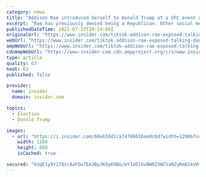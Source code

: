 ```yaml
---
category: news
title: "Addison Rae introduced herself to Donald Trump at a UFC event and said she just had to 'say hi'"
excerpt: "Rae has previously denied being a Republican. Other social media influencers have faced criticism for appearing to support Trump."
publishedDateTime: 2021-07-13T20:14:00Z
originalUrl: "https://www.insider.com/tiktok-addison-rae-exposed-talking-donald-trump-ufc-264-2021-7"
webUrl: "https://www.insider.com/tiktok-addison-rae-exposed-talking-donald-trump-ufc-264-2021-7"
ampWebUrl: "https://www.insider.com/tiktok-addison-rae-exposed-talking-donald-trump-ufc-264-2021-7?amp"
cdnAmpWebUrl: "https://www-insider-com.cdn.ampproject.org/c/s/www.insider.com/tiktok-addison-rae-exposed-talking-donald-trump-ufc-264-2021-7?amp"
type: article
quality: 63
heat: 63
published: false

provider:
  name: insider
  domain: insider.com

topics:
  - Election
  - Donald Trump

images:
  - url: "https://i.insider.com/60eb10d1ca74780018ae8c6d?width=1200&format=jpeg"
    width: 1200
    height: 600
    isCached: true

secured: "kUqE1y9Y17QscAaFOu7Em3BpJKQyK9Bo/mY1oDlhvBW0Z3WCVaNZyKmQ1kVHts3ZJEwr+K3EM528kGln2CKIitq+QL4VZUoNu+BDfTCqOY6DIFfLY10wSYEV27dShGulhW5At68U0AH+Kw9LnnAXK8G1/DhT07ERHKnR+O+KcKuWfpKYY4qGyErM/2bRBGZjkQftaoIAX/YLh6Vk4EcwSzJctSpLhbb/ArNOPiXJ+2yQdWJgCf53tgz7xXrFpA1uLenUT+6+wQ9Kdyo3Ttxc09jvSXTUfAK2oLJAL82wuh4CJXv6a6lucTaY/T0HT518a6D6FONvCsT0MDR+mL6p7K9nqsdU+LmCm8r4wZWAX0g=;9rRzMkG5VjZ0mr9eveU8kg=="
---
```


